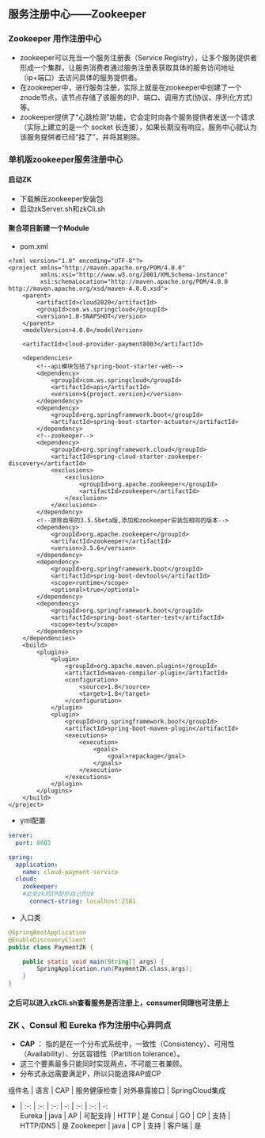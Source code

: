 ## 服务注册中心——Zookeeper

### Zookeeper 用作注册中心
+ zookeeper可以充当一个服务注册表（Service Registry），让多个服务提供者形成一个集群，让服务消费者通过服务注册表获取具体的服务访问地址（ip+端口）去访问具体的服务提供者。
+ 在zookeeper中，进行服务注册，实际上就是在zookeeper中创建了一个znode节点，该节点存储了该服务的IP、端口、调用方式(协议、序列化方式)等。
+ zookeeper提供了“心跳检测”功能，它会定时向各个服务提供者发送一个请求（实际上建立的是一个 socket 长连接），如果长期没有响应，服务中心就认为该服务提供者已经“挂了”，并将其剔除。

### 单机版zookeeper服务注册中心
#### 启动ZK
+ 下载解压zookeeper安装包
+ 启动zkServer.sh和zkCli.sh

#### 聚合项目新建一个Module
+ pom.xml
````pom
<?xml version="1.0" encoding="UTF-8"?>
<project xmlns="http://maven.apache.org/POM/4.0.0"
         xmlns:xsi="http://www.w3.org/2001/XMLSchema-instance"
         xsi:schemaLocation="http://maven.apache.org/POM/4.0.0 http://maven.apache.org/xsd/maven-4.0.0.xsd">
    <parent>
        <artifactId>cloud2020</artifactId>
        <groupId>com.ws.springcloud</groupId>
        <version>1.0-SNAPSHOT</version>
    </parent>
    <modelVersion>4.0.0</modelVersion>

    <artifactId>cloud-provider-payment8003</artifactId>

    <dependencies>
        <!--api模块包括了spring-boot-starter-web-->
        <dependency>
            <groupId>com.ws.springcloud</groupId>
            <artifactId>api</artifactId>
            <version>${project.version}</version>
        </dependency>
        <dependency>
            <groupId>org.springframework.boot</groupId>
            <artifactId>spring-boot-starter-actuator</artifactId>
        </dependency>
        <!--zookeeper-->
        <dependency>
            <groupId>org.springframework.cloud</groupId>
            <artifactId>spring-cloud-starter-zookeeper-discovery</artifactId>
            <exclusions>
                <exclusion>
                    <groupId>org.apache.zookeeper</groupId>
                    <artifactId>zookeeper</artifactId>
                </exclusion>
            </exclusions>
        </dependency>
        <!--排除自带的3.5.5beta版,添加和zookeeper安装包相同的版本-->
        <dependency>
            <groupId>org.apache.zookeeper</groupId>
            <artifactId>zookeeper</artifactId>
            <version>3.5.6</version>
        </dependency>
        <dependency>
            <groupId>org.springframework.boot</groupId>
            <artifactId>spring-boot-devtools</artifactId>
            <scope>runtime</scope>
            <optional>true</optional>
        </dependency>
        <dependency>
            <groupId>org.springframework.boot</groupId>
            <artifactId>spring-boot-starter-test</artifactId>
            <scope>test</scope>
        </dependency>
    </dependencies>
    <build>
        <plugins>
            <plugin>
                <groupId>org.apache.maven.plugins</groupId>
                <artifactId>maven-compiler-plugin</artifactId>
                <configuration>
                    <source>1.8</source>
                    <target>1.8</target>
                </configuration>
            </plugin>
            <plugin>
                <groupId>org.springframework.boot</groupId>
                <artifactId>spring-boot-maven-plugin</artifactId>
                <executions>
                    <execution>
                        <goals>
                            <goal>repackage</goal>
                        </goals>
                    </execution>
                </executions>
            </plugin>
        </plugins>
    </build>
</project>
````

+ yml配置
````yml
server:
  port: 8003

spring:
  application:
    name: cloud-payment-service
  cloud:
    zookeeper:
    #此处zk的IP配你自己的zk
      connect-string: localhost:2181
````

+ 入口类
````java
@SpringBootApplication
@EnableDiscoveryClient
public class PaymentZK {

    public static void main(String[] args) {
        SpringApplication.run(PaymentZK.class,args);
    }
}
````

#### 之后可以进入zkCli.sh查看服务是否注册上，consumer同理也可注册上


### ZK 、Consul 和 Eureka 作为注册中心异同点

+ **CAP** ：  指的是在一个分布式系统中，一致性（Consistency）、可用性（Availability）、分区容错性（Partition tolerance）。
+ 这三个要素最多只能同时实现两点，不可能三者兼顾。
+ 分布式永远需要满足P，所以只能选择AP或CP

组件名 | 语言 | CAP | 服务健康检查 | 对外暴露接口 | SpringCloud集成  
- | :-: | :-: | :-: | -: | :-: | :-: | -:   
Eureka  | java  |  AP | 可配支持 | HTTP | 是
Consul  | GO  |  CP | 支持 | HTTP/DNS | 是
Zookeeper  | java  |  CP | 支持 | 客户端 | 是
